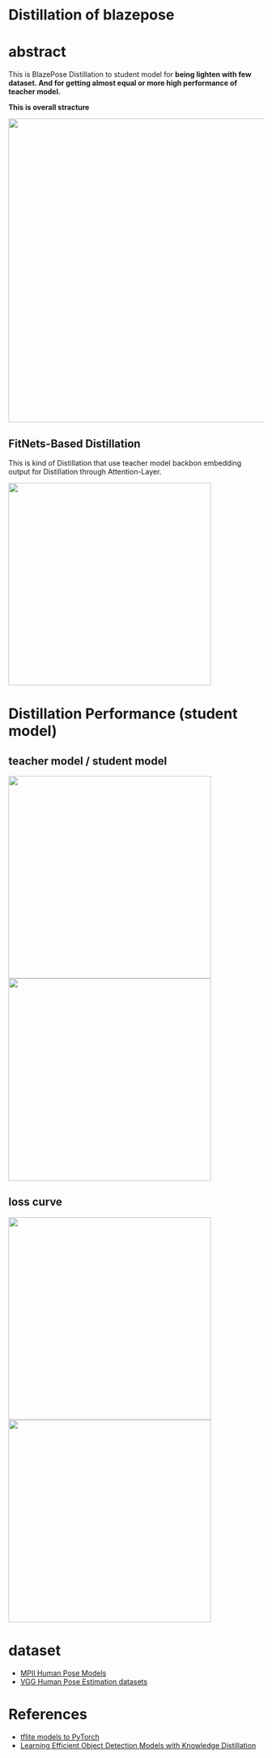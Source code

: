 # Distillation of blazepose

# abstract 

This is BlazePose Distillation to student model for <b>being lighten with few dataset. And for getting almost equal or more high performance of teacher model.</b>

<b>This is overall stracture</b>

<img src="https://user-images.githubusercontent.com/48679574/191453093-08aec30a-259c-467e-a5d4-0a2b67377ac3.png" width="600px">





## FitNets-Based Distillation

This is kind of Distillation that use teacher model backbon embedding output for Distillation through Attention-Layer.

<img src="https://user-images.githubusercontent.com/48679574/190838105-0d255020-df53-4a81-9620-f5768c3cfa4a.png" width="400px">



# Distillation Performance (student model)

## teacher model / student model

<img src="https://user-images.githubusercontent.com/48679574/191457304-e598b72f-d931-4022-a446-73dd4e25a9af.gif" width="400" height="400"/><img src="https://user-images.githubusercontent.com/48679574/191457314-823e6fe8-01be-46aa-ae0b-18983bc62a98.gif" width="400" height="400"/>



## loss curve
<img src="https://user-images.githubusercontent.com/48679574/191453151-b311250e-bd3a-4ea9-ba9b-f5eed8a8000c.png" width="400px"><img src="https://user-images.githubusercontent.com/48679574/191453161-48a623e6-aa44-4dbb-ad93-503f57246561.png" width="400px">




# dataset
- [MPII Human Pose Models](https://pose.mpi-inf.mpg.de)
- [VGG Human Pose Estimation datasets](https://www.robots.ox.ac.uk/~vgg/data/pose/)

# References
- [tflite models to PyTorch](https://github.com/zmurez/MediaPipePyTorch)
- [Learning Efficient Object Detection Models with Knowledge Distillation](https://proceedings.neurips.cc/paper/2017/file/e1e32e235eee1f970470a3a6658dfdd5-Paper.pdf)
